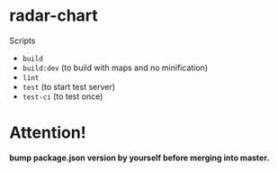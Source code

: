 # radar-chart

Scripts
  - `build`
  - `build:dev` (to build with maps and no minification)
  - `lint`
  - `test` (to start test server)
  - `test-ci` (to test once)

# Attention!
**bump package.json version by yourself before merging into master.**

